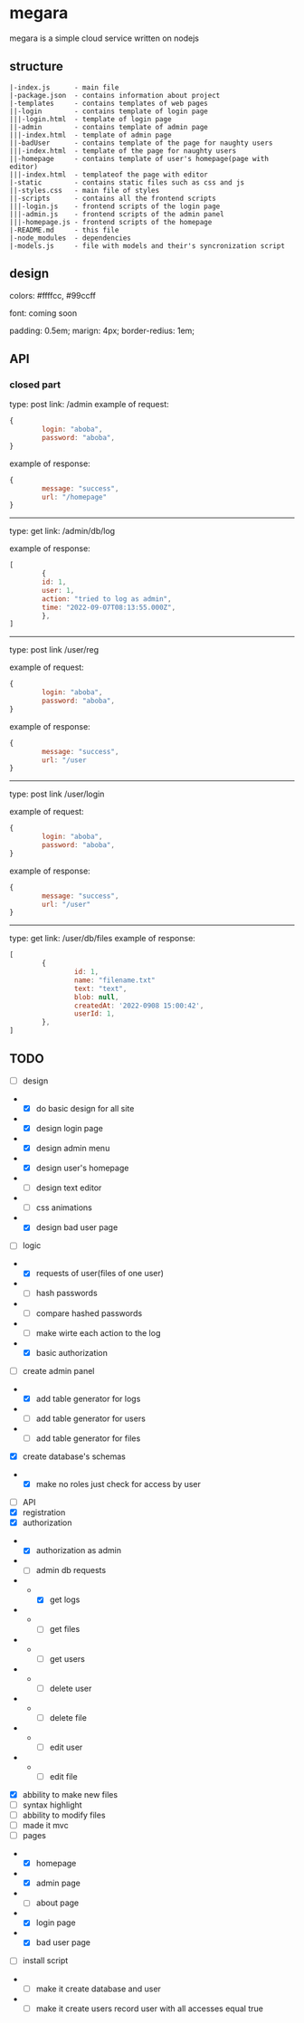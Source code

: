 # megara

megara is a simple cloud service written on nodejs

## structure
```
|-index.js		- main file
|-package.json	- contains information about project
|-templates		- contains templates of web pages
||-login		- contains template of login page
|||-login.html	- template of login page
||-admin		- contains template of admin page
|||-index.html	- template of admin page
||-badUser 		- contains template of the page for naughty users
|||-index.html	- template of the page for naughty users
||-homepage		- contains template of user's homepage(page with editor)
|||-index.html	- templateof the page with editor
|-static		- contains static files such as css and js
||-styles.css	- main file of styles
||-scripts		- contains all the frontend scripts
|||-login.js	- frontend scripts of the login page
|||-admin.js	- frontend scripts of the admin panel
|||-homepage.js	- frontend scripts of the homepage
|-README.md		- this file
|-node_modules	- dependencies
|-models.js		- file with models and their's syncronization script
```
## design

colors: #ffffcc, #99ccff

font: coming soon

padding: 0.5em;
marign: 4px;
border-redius: 1em;

## API

### closed part

type: post
link: /admin
example of request:
``` js
{
		login: "aboba",
		password: "aboba",
}
```
example of response:
``` js
{
		message: "success",
		url: "/homepage"
}
```

---
type:  get
link: /admin/db/log

example of response:
``` js 
[
		{
		id: 1,
		user: 1,
		action: "tried to log as admin",
		time: "2022-09-07T08:13:55.000Z",
		},
]
```

---
type: post
link /user/reg

example of request:

``` js
{
		login: "aboba",
		password: "aboba",
}
```

example of response:

``` js
{
		message: "success",
		url: "/user
}
```

---
type: post
link /user/login

example of request:

``` js
{
		login: "aboba",
		password: "aboba",
}
```

example of response:

``` js
{
		message: "success",
		url: "/user"
}
```

---

type: get
link: /user/db/files
example of response:
``` js
[
		{
				id: 1,
				name: "filename.txt"
				text: "text",
				blob: null,
				createdAt: '2022-0908 15:00:42',
				userId: 1,
		},
]
```
## TODO

- [ ] design
- - [x] do basic design for all site
- - [x] design login page
- - [x] design admin menu
- - [x] design user's homepage
- - [ ] design text editor
- - [ ] css animations
- - [x] design bad user page
- [ ] logic
- - [x] requests of user(files of one user)
- - [ ] hash passwords
- - [ ] compare hashed passwords
- - [ ] make wirte each action to the log
- - [x] basic authorization
- [ ] create admin panel
- - [x] add table generator for logs
- - [ ] add table generator for users
- - [ ] add table generator for files
- [x] create database's schemas
- - [x] make no roles just check for access by user
- [ ] API
- [x] registration
- [x] authorization
- - [x] authorization as admin
- - [ ] admin db requests
- - - [x] get logs
- - - [ ] get files
- - - [ ] get users
- - - [ ] delete user
- - - [ ] delete file
- - - [ ] edit user
- - - [ ] edit file
- [x] abbility to make new files
- [ ] syntax highlight
- [ ] abbility to modify files
- [ ] made it mvc
- [ ] pages
- - [x] homepage
- - [x] admin page
- - [ ] about page
- - [x] login page
- - [x] bad user page
- [ ] install script
- - [ ] make it create database and user
- - [ ] make it create users record user with all accesses equal true
